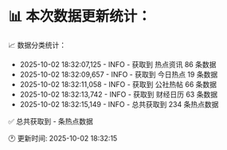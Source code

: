 📊 本次数据更新统计：
==========================

📈 数据分类统计：
- 2025-10-02 18:32:07,125 - INFO - 获取到 热点资讯 86 条数据
- 2025-10-02 18:32:09,657 - INFO - 获取到 今日热点 19 条数据
- 2025-10-02 18:32:11,058 - INFO - 获取到 公社热帖 66 条数据
- 2025-10-02 18:32:13,742 - INFO - 获取到 财经日历 63 条数据
- 2025-10-02 18:32:15,149 - INFO - 总共获取到 234 条热点数据

✅ 总共获取到 - 条热点数据

🕐 更新时间: 2025-10-02 18:32:15

